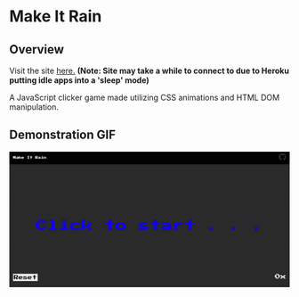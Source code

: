 # Make It Rain

## Overview
Visit the site [here.](https://cryptic-river-57921.herokuapp.com/ "Make It Rain") **(Note: Site may take a while to connect to due to Heroku putting idle apps into a 'sleep' mode)**

A JavaScript clicker game made utilizing CSS animations and HTML DOM manipulation.

## Demonstration GIF

![Make It Rain Demo](./demos/mir.gif)